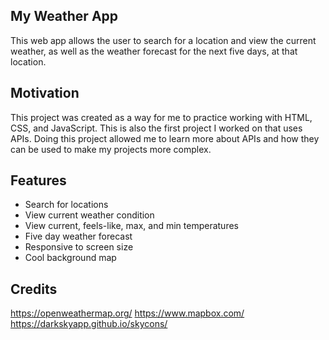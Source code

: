 ## My Weather App
This web app allows the user to search for a location and view the current weather, as well as the weather forecast for the next five days, at that location.
## Motivation
This project was created as a way for me to practice working with HTML, CSS, and JavaScript. This is also the first project I worked on that uses APIs. Doing this project allowed me to learn more about APIs and how they can be used to make my projects more complex.
## Features
- Search for locations
- View current weather condition
- View current, feels-like, max, and min temperatures
- Five day weather forecast
- Responsive to screen size
- Cool background map 
## Credits
https://openweathermap.org/
https://www.mapbox.com/ 
https://darkskyapp.github.io/skycons/
